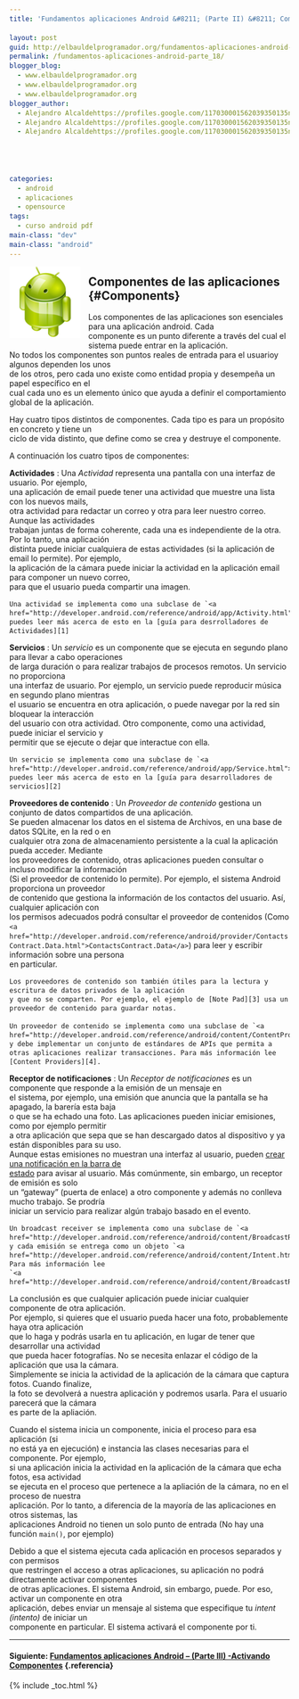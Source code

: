 ```yaml
---
title: 'Fundamentos aplicaciones Android &#8211; (Parte II) &#8211; Componentes'

layout: post
guid: http://elbauldelprogramador.org/fundamentos-aplicaciones-android-parte-ii-componentes/
permalink: /fundamentos-aplicaciones-android-parte_18/
blogger_blog:
  - www.elbauldelprogramador.org
  - www.elbauldelprogramador.org
  - www.elbauldelprogramador.org
blogger_author:
  - Alejandro Alcaldehttps://profiles.google.com/117030001562039350135noreply@blogger.com
  - Alejandro Alcaldehttps://profiles.google.com/117030001562039350135noreply@blogger.com
  - Alejandro Alcaldehttps://profiles.google.com/117030001562039350135noreply@blogger.com

  
  
  
categories:
  - android
  - aplicaciones
  - opensource
tags:
  - curso android pdf
main-class: "dev"
main-class: "android"
---
```

<img border="0" src="/assets/img/2013/07/iconoAndroid.png" style="clear:left; float:left;margin-right:1em; margin-bottom:1em" />

## Componentes de las aplicaciones {#Components}

Los componentes de las aplicaciones son esenciales para una aplicación android. Cada  
componente es un punto diferente a través del cual el sistema puede entrar en la aplicación.  
No todos los componentes son puntos reales de entrada para el usuarioy algunos dependen los unos  
de los otros, pero cada uno existe como entidad propia y desempeña un papel específico en el  
cual cada uno es un elemento único que ayuda a definir el comportamiento global de la aplicación. 

Hay cuatro tipos distintos de componentes. Cada tipo es para un propósito en concreto y tiene un  
ciclo de vida distinto, que define como se crea y destruye el componente. 

  
<!--ad-->

A continuación los cuatro tipos de componentes:

**Actividades**
:   Una *Actividad* representa una pantalla con una interfaz de usuario. Por ejemplo,  
    una aplicación de email puede tener una actividad que muestre una lista con los nuevos mails,  
    otra actividad para redactar un correo y otra para leer nuestro correo. Aunque las actividades  
    trabajan juntas de forma coherente, cada una es independiente de la otra. Por lo tanto, una aplicación  
    distinta puede iniciar cualquiera de estas actividades (si la aplicación de email lo permite). Por ejemplo,  
    la aplicación de la cámara puede iniciar la actividad en la aplicación email para componer un nuevo correo,  
    para que el usuario pueda compartir una imagen.</p> 
    
    Una actividad se implementa como una subclase de `<a href="http://developer.android.com/reference/android/app/Activity.html">Activity</a>`,  
    puedes leer más acerca de esto en la [guía para desrrolladores de Actividades][1]

**Servicios**
:   Un *servicio* es un componente que se ejecuta en segundo plano para llevar a cabo operaciones  
    de larga duración o para realizar trabajos de procesos remotos. Un servicio no proporciona  
    una interfaz de usuario. Por ejemplo, un servicio puede reproducir música en segundo plano mientras  
    el usuario se encuentra en otra aplicación, o puede navegar por la red sin bloquear la interacción  
    del usuario con otra actividad. Otro componente, como una actividad, puede iniciar el servicio y  
    permitir que se ejecute o dejar que interactue con ella.</p> 
    
    Un servicio se implementa como una subclase de `<a href="http://developer.android.com/reference/android/app/Service.html">Service</a>`,  
    puedes leer más acerca de esto en la [guía para desarrolladores de servicios][2]

**Proveedores de contenido**
:   Un *Proveedor de contenido* gestiona un conjunto de datos compartidos de una aplicación.  
    Se pueden almacenar los datos en el sistema de Archivos, en una base de datos SQLite, en la red o en  
    cualquier otra zona de almacenamiento persistente a la cual la aplicación pueda acceder. Mediante  
    los proveedores de contenido, otras aplicaciones pueden consultar o incluso modificar la información  
    (Si el proveedor de contenido lo permite). Por ejemplo, el sistema Android proporciona un proveedor  
    de contenido que gestiona la información de los contactos del usuario. Así, cualquier aplicación con  
    los permisos adecuados podrá consultar el proveedor de contenidos (Como `<a href="http://developer.android.com/reference/android/provider/ContactsContract.Data.html">ContactsContract.Data</a>`) para leer y escribir información sobre una persona  
    en particular. </p> 
    
    Los proveedores de contenido son también útiles para la lectura y escritura de datos privados de la aplicación  
    y que no se comparten. Por ejemplo, el ejemplo de [Note Pad][3] usa un proveedor de contenido para guardar notas.
    
    Un proveedor de contenido se implementa como una subclase de `<a href="http://developer.android.com/reference/android/content/ContentProvider.html">ContentProvider</a>`  
    y debe implementar un conjunto de estándares de APIs que permita a otras aplicaciones realizar transacciones. Para más información lee  
    [Content Providers][4].

**Receptor de notificaciones**
:   Un *Receptor de notificaciones* es un componente que responde a la emisión de un mensaje en  
    el sistema, por ejemplo, una emisión que anuncia que la pantalla se ha apagado, la barería esta baja  
    o que se ha echado una foto. Las aplicaciones pueden iniciar emisiones, como por ejemplo permitir  
    a otra aplicación que sepa que se han descargado datos al dispositivo y ya están disponibles para su uso.  
    Aunque estas emisiones no muestran una interfaz al usuario, pueden [crear una notificación en la barra de  
    estado][5] para avisar al usuario. Más comúnmente, sin embargo, un receptor de emisión es solo  
    un &#8220;gateway&#8221; (puerta de enlace) a otro componente y además no conlleva mucho trabajo. Se prodría  
    iniciar un servicio para realizar algún trabajo basado en el evento.</p> 
    
    Un broadcast receiver se implementa como una subclase de `<a href="http://developer.android.com/reference/android/content/BroadcastReceiver.html">BroadcastReceiver</a>`  
    y cada emisión se entrega como un objeto `<a href="http://developer.android.com/reference/android/content/Intent.html">Intent</a>`. Para más información lee  
    `<a href="http://developer.android.com/reference/android/content/BroadcastReceiver.html">BroadcastReceiver</a>`

La conclusión es que cualquier aplicación puede iniciar cualquier componente de otra aplicación.  
Por ejemplo, si quieres que el usuario pueda hacer una foto, probablemente haya otra aplicación  
que lo haga y podrás usarla en tu aplicación, en lugar de tener que desarrollar una actividad  
que pueda hacer fotografías. No se necesita enlazar el código de la aplicación que usa la cámara.  
Simplemente se inicia la actividad de la aplicación de la cámara que captura fotos. Cuando finalize,  
la foto se devolverá a nuestra aplicación y podremos usarla. Para el usuario parecerá que la cámara  
es parte de la apliación. 

Cuando el sistema inicia un componente, inicia el proceso para esa aplicación (si  
no está ya en ejecución) e instancia las clases necesarias para el componente. Por ejemplo,  
si una aplicación inicia la actividad en la aplicación de la cámara que echa fotos, esa actividad  
se ejecuta en el proceso que pertenece a la apliación de la cámara, no en el proceso de nuestra  
aplicación. Por lo tanto, a diferencia de la mayoría de las aplicaciones en otros sistemas, las  
aplicaciones Android no tienen un solo punto de entrada (No hay una función `main()`, por ejemplo)

Debido a que el sistema ejecuta cada aplicación en procesos separados y con permisos  
que restringen el acceso a otras aplicaciones, su aplicación no podrá directamente activar componentes  
de otras aplicaciones. El sistema Android, sin embargo, puede. Por eso, activar un componente en otra  
aplicación, debes enviar un mensaje al sistema que especifique tu *intent (intento)* de iniciar un  
componente en particular. El sistema activará el componente por ti.

* * *

#### Siguiente: [Fundamentos aplicaciones Android &#8211; (Parte III) -Activando Componentes][6] {.referencia}



 [1]: http://developer.android.com/guide/topics/fundamentals/activities.html
 [2]: http://developer.android.comhttp://developer.android.com/guide/topics/fundamentals/services.html
 [3]: http://developer.android.com/resources/samples/NotePad/index.html
 [4]: http://developer.android.com/guide/topics/providers/content-providers.html
 [5]: http://developer.android.com/guide/topics/ui/notifiers/notifications.html
 [6]: https://elbauldelprogramador.com/fundamentos-aplicaciones-android-parte_19/

{% include _toc.html %}
